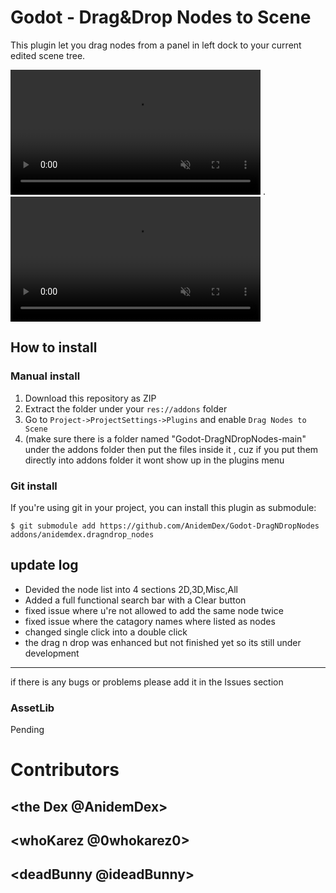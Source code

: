 # Godot - Drag&Drop Nodes to Scene

This plugin let you drag nodes from a panel in left dock to your current edited scene tree.


<video src="https://github.com/user-attachments/assets/73f2a4be-b4d2-4ec4-9a49-353e1660497a.mp4" controls="controls" muted="muted" class="d-block rounded-bottom-2 border-top width-fit" style="max-height:640px; min-height: 200px" __idm_id__="3186692">

  </video>
.
<video src="https://github.com/user-attachments/assets/6fc1a449-d5ae-4a52-8b75-6fcdbc7eea9e.mp4" controls="controls" muted="muted" class="d-block rounded-bottom-2 border-top width-fit" style="max-height:640px; min-height: 200px" __idm_id__="3186692">

  </video>




## How to install

### Manual install
1. Download this repository as ZIP
2. Extract the folder under your `res://addons` folder
3. Go to `Project->ProjectSettings->Plugins` and enable `Drag Nodes to Scene`
4. (make sure there is a folder named "Godot-DragNDropNodes-main" under the addons folder then put the files inside it ,
cuz if you put them directly into addons folder it wont show up in the plugins menu 

### Git install
If you're using git in your project, you can install this plugin as submodule:
```shell
$ git submodule add https://github.com/AnidemDex/Godot-DragNDropNodes  addons/anidemdex.dragndrop_nodes
```

update log 
---------------------------
- Devided the node list into 4 sections 2D,3D,Misc,All 
- Added a full functional search bar with a Clear button 
- fixed issue where u're not allowed to add the same node twice 
- fixed issue where the catagory names where listed as nodes 
- changed single click into a double click 
- the drag n drop was enhanced but not finished yet so its still under development 
----------------------------

if there is any bugs or problems please add it in the Issues section 

### AssetLib
Pending

# Contributors
## <the Dex @AnidemDex>
## <whoKarez @0whokarez0>
## <deadBunny @ideadBunny>

